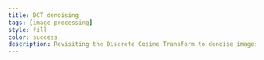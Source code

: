 ```yaml
---
title: DCT denoising
tags: [image processing]
style: fill
color: success
description: Revisiting the Discrete Cosine Transform to denoise images
---
```



